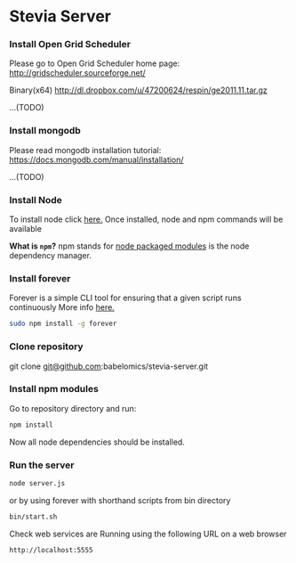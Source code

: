 Stevia Server
=================

### Install Open Grid Scheduler
Please go to Open Grid Scheduler home page:
http://gridscheduler.sourceforge.net/

Binary(x64) http://dl.dropbox.com/u/47200624/respin/ge2011.11.tar.gz

...(TODO)

### Install mongodb
Please read mongodb installation tutorial:
https://docs.mongodb.com/manual/installation/

...(TODO)


### Install Node
To install node click [here.](https://nodejs.org/en/download/package-manager/)
Once installed, node and npm commands will be available

**What is `npm`?** npm stands for [node packaged modules](http://npmjs.org/) is the node dependency manager.

### Install forever
Forever is a simple CLI tool for ensuring that a given script runs continuously
More info [here.](https://github.com/foreverjs/forever)

```bash
sudo npm install -g forever
```

### Clone repository
git clone git@github.com:babelomics/stevia-server.git

### Install npm modules
Go to repository directory and run:

```bash
npm install
```
Now all node dependencies should be installed.

### Run the server
```bash
node server.js
```
or by using forever with shorthand scripts from bin directory
```bash
bin/start.sh
```
Check web services are Running using the following URL on a web browser
```bash
http://localhost:5555
```
